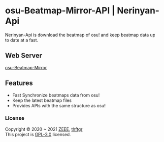 # osu-Beatmap-Mirror-API | Nerinyan-Api
Nerinyan-Api is download the beatmap of osu! and keep beatmap data up to date at a fast.

## Web Server
[osu-Beatmap-Mirror](https://github.com/zeee2/osu-Beatmap-Mirror)

## Features
- Fast Synchronize beatmaps data from osu!  
- Keep the latest beatmap files
- Provides APIs with the same structure as osu!

### License

Copyright © 2020 ~ 2021 [ZEEE](https://github.com/zeee2), [thftgr](https://github.com/thftgr)\
This project is [GPL-3.0](https://github.com/Nerina1241/osu-Beatmap-Mirror/blob/main/LICENSE) licensed.
